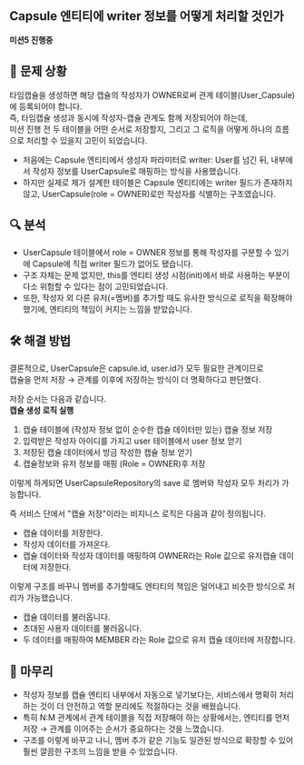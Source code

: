 ##  Capsule 엔티티에 writer 정보를 어떻게 처리할 것인가
**미션5 진행중**

## 🛑 문제 상황
타임캡슐을 생성하면 해당 캡슐의 작성자가 OWNER로써 관계 테이블(User_Capsule)에 등록되어야 합니다. <br>
즉, 타임캡슐 생성과 동시에 작성자-캡슐 관계도 함께 저장되어야 하는데, <br>
미션 진행 전 두 테이블을 어떤 순서로 저장할지, 그리고 그 로직을 어떻게 하나의 흐름으로 처리할 수 있을지 고민이 되었습니다.

- 처음에는 Capsule 엔티티에서 생성자 파라미터로 writer: User를 넘긴 뒤, 내부에서 작성자 정보를 UserCapsule로 매핑하는 방식을 사용했습니다.
- 하지만 실제로 제가 설계한 테이블은 Capsule 엔티티에는 writer 필드가 존재하지 않고, UserCapsule(role = OWNER)로만 작성자를 식별하는 구조였습니다.


## 🔍 분석
- UserCapsule 테이블에서 role = OWNER 정보를 통해 작성자를 구분할 수 있기에 Capsule에 직접 writer 필드가 없어도 됐습니다.
- 구조 자체는 문제 없지만, this를 엔티티 생성 시점(init)에서 바로 사용하는 부분이 다소 위험할 수 있다는 점이 고민되었습니다.
- 또한, 작성자 외 다른 유저(=멤버)를 추가할 때도 유사한 방식으로 로직을 확장해야 했기에, 엔티티의 책임이 커지는 느낌을 받았습니다.

## 🛠 해결 방법
결론적으로, UserCapsule은 capsule.id, user.id가 모두 필요한 관계이므로 <br>
캡슐을 먼저 저장 → 관계를 이후에 저장하는 방식이 더 명확하다고 판단했다.

저장 순서는 다음과 같습니다. <br>
**캡슐 생성 로직 실행**
1. 캡슐 테이블에 (작성자 정보 없이 순수한 캡슐 데이터만 있는) 캡슐 정보 저장 
2. 입력받은 작성자 아이디를 가지고 user 테이블에서 user 정보 얻기
3. 저장된 캡슐 데이터에서 방금 작성한 캡슐 정보 얻기
4. 캡슐정보와 유저 정보를 매핑 (Role = OWNER)후 저장

이렇게 하게되면 UserCapsuleRepository의 save 로 멤버와 작성자 모두 처리가 가능합니다. <br>

즉 서비스 단에서 "캡슐 저장"이라는 비지니스 로직은 다음과 같이 정의됩니다. 
- 캡슐 데이터를 저장한다.
- 작성자 데이터를 가져온다.
- 캡슐 데이터와 작성자 데이터를 매핑하여 OWNER라는 Role 값으로 유저캡슐 데이터에 저장한다.

이렇게 구조를 바꾸니 멤버를 추가할때도 엔티티의 책임은 덜어내고 비슷한 방식으로 처리가 가능했습니다.
- 캡슐 데이터를 불러옵니다.
- 초대된 사용자 데이터를 불러옵니다.
- 두 데이터를 매핑하여 MEMBER 라는 Role 값으로 유저 캡슐 데이터에 저장합니다.


## 🎯 마무리
- 작성자 정보를 캡슐 엔티티 내부에서 자동으로 넣기보다는, 서비스에서 명확히 처리하는 것이 더 안전하고 역할 분리에도 적절하다는 것을 배웠습니다.
- 특히 N:M 관계에서 관계 테이블을 직접 저장해야 하는 상황에서는, 엔티티를 먼저 저장 → 관계를 이어주는 순서가 중요하다는 것을 느꼈습니다.
- 구조를 이렇게 바꾸고 나니, 멤버 추가 같은 기능도 일관된 방식으로 확장할 수 있어 훨씬 깔끔한 구조의 느낌을 받을 수 있었습니다.